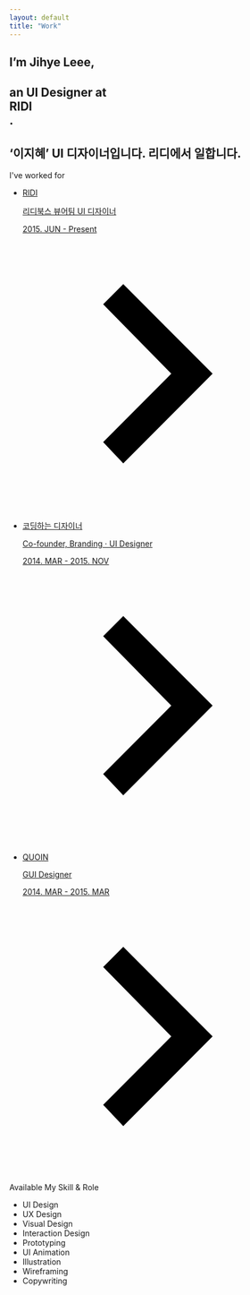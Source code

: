 ```yaml
---
layout: default
title: "Work"
---
```


<section class="explanation">
    <h1 class="intro">I’m Jihye Leee,</h1>
    <h1 class="intro">an UI Designer at 
        <div class="intro-link transition">
            RIDI
            <div class="underline-mask transition"></div>
            <div class="underline"></div>
        </div>.
    </h1>
    <h2 class="intro">‘이지혜’ UI 디자이너입니다. 리디에서 일합니다.</h2>
</section>

<section class="resume">
    <p class="second_label">I've worked for</p>
    <ul>
        <li class="workplace">
            <a href="ridi/">
                <p class="workplace_name">
                    RIDI
                </p>
                <div class="work_info">
                    <p>리디북스 뷰어팀 UI 디자이너</p>
                    <p class="work_date">2015. JUN - Present</p>
                </div>
                <svg id="Layer_1" data-name="Layer 1" xmlns="http://www.w3.org/2000/svg" viewBox="0 0 24 24"><defs><style>.cls-1{fill:none;}</style></defs><title>Artboard 1</title><path d="M7.2,17.9l6.1-6.1L7.2,5.6,9,3.8l8,8-8,8Z"/><path class="cls-1" d="M.1-.2h24v24H.1Z"/></svg>
            </a>
        </li>
        <li class="workplace">
            <a href="codi/">
                <p class="workplace_name">
                    코딩하는 디자이너
                </p>
                <div class="work_info">
                    <p>Co-founder, Branding · UI Designer</p>
                    <p class="work_date">2014. MAR - 2015. NOV</p>
                </div>
                <svg id="Layer_1" data-name="Layer 1" xmlns="http://www.w3.org/2000/svg" viewBox="0 0 24 24"><defs><style>.cls-1{fill:none;}</style></defs><title>Artboard 1</title><path d="M7.2,17.9l6.1-6.1L7.2,5.6,9,3.8l8,8-8,8Z"/><path class="cls-1" d="M.1-.2h24v24H.1Z"/></svg>
            </a>    
        </li>
        <li class="workplace">
            <a href="quoin/">
                <p class="workplace_name">
                    QUOIN
                </p>
                <div class="work_info">
                    <p>GUI Designer</p>
                    <p class="work_date">2014. MAR - 2015. MAR</p>
                </div>
                <svg id="Layer_1" data-name="Layer 1" xmlns="http://www.w3.org/2000/svg" viewBox="0 0 24 24"><defs><style>.cls-1{fill:none;}</style></defs><title>Artboard 1</title><path d="M7.2,17.9l6.1-6.1L7.2,5.6,9,3.8l8,8-8,8Z"/><path class="cls-1" d="M.1-.2h24v24H.1Z"/></svg>
            </a>
        </li>        
    </ul>
</section>

<section class="skill">
    <p class="second_label">Available My Skill & Role</p>
    <ul>
        <li class="skill_name">UI Design</li>
        <li class="skill_name">UX Design</li>
        <li class="skill_name">Visual Design</li>
        <li class="skill_name">Interaction Design</li>
        <li class="skill_name">Prototyping</li>
        <li class="skill_name">UI Animation</li>
        <li class="skill_name">Illustration</li>
        <li class="skill_name">Wireframing</li>
        <li class="skill_name">Copywriting</li>
    </ul>
</section>


